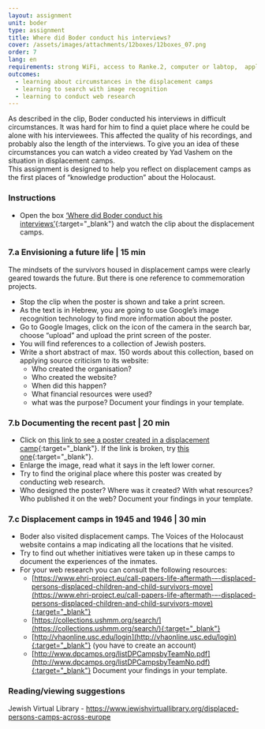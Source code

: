 ```yaml
---
layout: assignment
unit: boder
type: assignment
title: Where did Boder conduct his interviews?
cover: /assets/images/attachments/12boxes/12boxes_07.png
order: 7
lang: en
requirements: strong WiFi, access to Ranke.2, computer or labtop,  application on labtop or computer to view video
outcomes:
  - learning about circumstances in the displacement camps
  - learning to search with image recognition
  - learning to conduct web research 
---
```


As described in the clip, Boder conducted his interviews in difficult circumstances. It was hard for him to find a quiet place where he could be alone with his interviewees. This affected the quality of his recordings, and probably also the length of the interviews. To give you an idea of these circumstances you can watch a video created by Yad Vashem on the situation in displacement camps.  
This assignment is designed to help you reflect on displacement camps as the first places of “knowledge production” about the Holocaust. 

<!-- more -->

<!-- briefing-student -->

### Instructions
<!-- section-contents -->

- Open the box [‘Where did Boder conduct his interviews’](https://ranke2.uni.lu/klynt/en/#Intro){:target="_blank"} and watch the clip about the displacement camps.

<!-- section -->

### 7.a  Envisioning a future life | 15 min
<!-- section-contents -->

The mindsets of the survivors housed in displacement camps were clearly geared towards the future. But there is one reference to commemoration projects.
- Stop the clip when the poster is shown and take a print screen.
- As the text is in Hebrew, you are going to use Google’s image recognition technology to find more information about the poster. 
- Go to Google Images, click on the icon of the camera in the search bar, choose “upload” and upload the print screen of the poster.
- You will find references to a collection of Jewish posters. 
- Write a short abstract of max. 150 words about this collection, based on applying source criticism to its website:
  - Who created the organisation?
  - Who created the website? 
  - When did this happen? 
  - What financial resources were used?
  - what was the purpose? 
Document your findings in your template. 

<!-- section -->

### 7.b  Documenting the recent past | 20 min
<!-- section-contents -->

- Click on [this link to see a poster created in a displacement camp](https://il.bidspirit.com/ui/lotPage/source/catalog/auction/6955/lot/126311/Two-Posters-Issued-by-the-Central?lang=zh){:target="_blank"}. 
If the link is broken, try [this one](https://www.pinterest.pt/pin/169870217173984497/?amp_client_id=CLIENT_ID(_)&mweb_unauth_id=%7B%7Bdefault.session%7D%7D&from_amp_pin_page=true){:target="_blank"}.
- Enlarge the image, read what it says in the left lower corner.
- Try to find the original place where this poster was created by conducting web research.
- Who designed the poster? Where was it created? With what resources? Who published it on the web? 
Document your findings in your template. 

<!-- section -->

### 7.c  Displacement camps in 1945 and 1946 | 30 min
<!-- section-contents -->

- Boder also visited displacement camps. The Voices of the Holocaust website contains a map indicating all the locations that he visited.
- Try to find out whether initiatives were taken up in these camps to document the experiences of the inmates. 
- For your web research you can consult the following resources:                              
  - [https://www.ehri-project.eu/call-papers-life-aftermath-–-displaced-persons-displaced-children-and-child-survivors-move](https://www.ehri-project.eu/call-papers-life-aftermath-–-displaced-persons-displaced-children-and-child-survivors-move){:target="_blank"}
  - [https://collections.ushmm.org/search/](https://collections.ushmm.org/search/){:target="_blank"}
  - [http://vhaonline.usc.edu/login](http://vhaonline.usc.edu/login){:target="_blank"} (you have to create an account)
  - [http://www.dpcamps.org/listDPCampsbyTeamNo.pdf](http://www.dpcamps.org/listDPCampsbyTeamNo.pdf){:target="_blank"}
  Document your findings in your template. 

<!-- section -->

### Reading/viewing  suggestions
<!-- section-contents -->
Jewish Virtual Library - https://www.jewishvirtuallibrary.org/displaced-persons-camps-across-europe 

<!-- briefing-teacher -->
